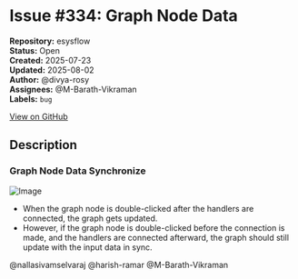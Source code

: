 # Issue #334: Graph Node Data

**Repository:** esysflow  
**Status:** Open  
**Created:** 2025-07-23  
**Updated:** 2025-08-02  
**Author:** @divya-rosy  
**Assignees:** @M-Barath-Vikraman  
**Labels:** `bug`  

[View on GitHub](https://github.com/Simtestlab/esysflow/issues/334)

## Description

### Graph Node Data Synchronize

![Image](https://github.com/user-attachments/assets/6ceba542-17ae-4ed6-986f-1fbebbc54de2)

- When the graph node is double-clicked after the handlers are connected, the graph gets updated.
- However, if the graph node is double-clicked before the connection is made, and the handlers are connected afterward, the graph should still update with the input data in sync.

@nallasivamselvaraj @harish-ramar @M-Barath-Vikraman 